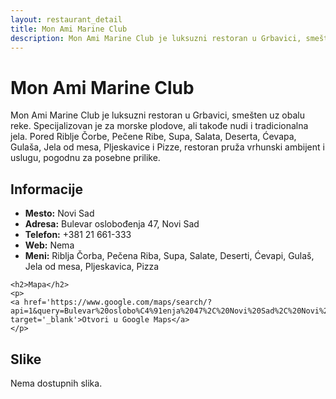 ```yaml
---
layout: restaurant_detail
title: Mon Ami Marine Club
description: Mon Ami Marine Club je luksuzni restoran u Grbavici, smešten uz obalu reke. Specijalizovan je za morske plodove, ali takođe nudi i tradicionalna jela. Pored Riblje Čorbe, Pečene Ribe, Supa, Salata, Deserta, Ćevapa, Gulaša, Jela od mesa, Pljeskavice i Pizze, restoran pruža vrhunski ambijent i uslugu, pogodnu za posebne prilike.
---
```


# Mon Ami Marine Club
<p class="description">Mon Ami Marine Club je luksuzni restoran u Grbavici, smešten uz obalu reke. Specijalizovan je za morske plodove, ali takođe nudi i tradicionalna jela. Pored Riblje Čorbe, Pečene Ribe, Supa, Salata, Deserta, Ćevapa, Gulaša, Jela od mesa, Pljeskavice i Pizze, restoran pruža vrhunski ambijent i uslugu, pogodnu za posebne prilike.</p>

<div class="left-column text-content">
    <h2>Informacije</h2>
    <ul>
        <li><strong>Mesto:</strong> Novi Sad</li>
        <li><strong>Adresa:</strong> Bulevar oslobođenja 47, Novi Sad</li>
        <li><strong>Telefon:</strong> +381 21 661-333</li>
        <li><strong>Web:</strong> Nema</li>
        <li><strong>Meni:</strong> Riblja Čorba, Pečena Riba, Supa, Salate, Deserti, Ćevapi, Gulaš, Jela od mesa, Pljeskavica, Pizza</li>
    </ul>

    <h2>Mapa</h2>
    <p>
    <a href='https://www.google.com/maps/search/?api=1&query=Bulevar%20oslobo%C4%91enja%2047%2C%20Novi%20Sad%2C%20Novi%20Sad' target='_blank'>Otvori u Google Maps</a>
    </p>
</div>

<div class="right-column">
    <h2>Slike</h2>
    <div class="images-grid">
<p>Nema dostupnih slika.</p>
    </div>
</div>